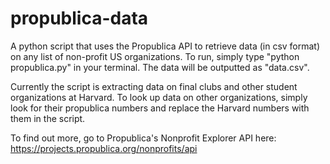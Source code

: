 # propublica-data
A python script that uses the Propublica API to retrieve data (in csv format) on any list of non-profit US organizations. To run, simply type "python propublica.py" in your terminal. The data will be outputted as "data.csv".

Currently the script is extracting data on final clubs and other student organizations at Harvard. To look up data on other organizations, simply look for their propublica numbers and replace the Harvard numbers with them in the script.

To find out more, go to Propublica's Nonprofit Explorer API here: https://projects.propublica.org/nonprofits/api
